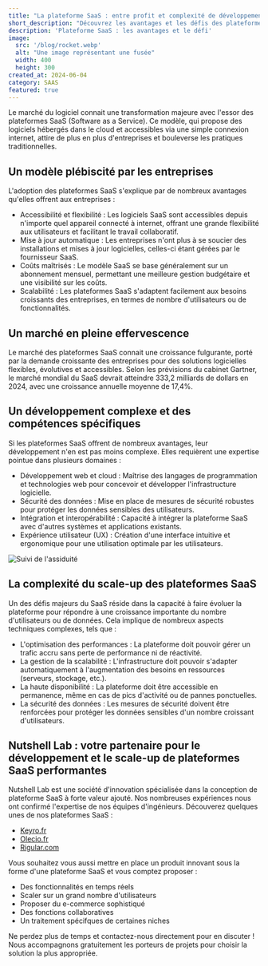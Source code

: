 ```yaml
---
title: "La plateforme SaaS : entre profit et complexité de développement"
short_description: "Découvrez les avantages et les défis des plateformes SaaS, ces logiciels hébergés dans le cloud qui révolutionnent le paysage informatique actuel. Nutshell Lab vous accompagne dans le développement et le scale-up de votre plateforme SaaS."
description: 'Plateforme SaaS : les avantages et le défi'
image:
  src: '/blog/rocket.webp'
  alt: "Une image représentant une fusée"
  width: 400
  height: 300
created_at: 2024-06-04
category: SAAS
featured: true
---
```


Le marché du logiciel connait une transformation majeure avec l'essor des plateformes SaaS (Software as a Service). Ce modèle, qui propose des logiciels hébergés dans le cloud et accessibles via une simple connexion internet, attire de plus en plus d'entreprises et bouleverse les pratiques traditionnelles.

## Un modèle plébiscité par les entreprises

L'adoption des plateformes SaaS s'explique par de nombreux avantages qu'elles offrent aux entreprises :

* Accessibilité et flexibilité : Les logiciels SaaS sont accessibles depuis n'importe quel appareil connecté à internet, offrant une grande flexibilité aux utilisateurs et facilitant le travail collaboratif.
* Mise à jour automatique : Les entreprises n'ont plus à se soucier des installations et mises à jour logicielles, celles-ci étant gérées par le fournisseur SaaS.
* Coûts maîtrisés : Le modèle SaaS se base généralement sur un abonnement mensuel, permettant une meilleure gestion budgétaire et une visibilité sur les coûts.
* Scalabilité : Les plateformes SaaS s'adaptent facilement aux besoins croissants des entreprises, en termes de nombre d'utilisateurs ou de fonctionnalités.

## Un marché en pleine effervescence

Le marché des plateformes SaaS connait une croissance fulgurante, porté par la demande croissante des entreprises pour des solutions logicielles flexibles, évolutives et accessibles. Selon les prévisions du cabinet Gartner, le marché mondial du SaaS devrait atteindre 333,2 milliards de dollars en 2024, avec une croissance annuelle moyenne de 17,4%.

## Un développement complexe et des compétences spécifiques

Si les plateformes SaaS offrent de nombreux avantages, leur développement n'en est pas moins complexe. Elles requièrent une expertise pointue dans plusieurs domaines :

 *  Développement web et cloud : Maîtrise des langages de programmation et technologies web pour concevoir et développer l'infrastructure logicielle.
 *  Sécurité des données : Mise en place de mesures de sécurité robustes pour protéger les données sensibles des utilisateurs.
 *  Intégration et interopérabilité : Capacité à intégrer la plateforme SaaS avec d'autres systèmes et applications existants.
 *  Expérience utilisateur (UX) : Création d'une interface intuitive et ergonomique pour une utilisation optimale par les utilisateurs.

![Suivi de l'assiduité](/blog/suivi_assiduite.webp)

## La complexité du scale-up des plateformes SaaS

Un des défis majeurs du SaaS réside dans la capacité à faire évoluer la plateforme pour répondre à une croissance importante du nombre d'utilisateurs ou de données. Cela implique de nombreux aspects techniques complexes, tels que :

* L'optimisation des performances : La plateforme doit pouvoir gérer un trafic accru sans perte de performance ni de réactivité.
* La gestion de la scalabilité : L'infrastructure doit pouvoir s'adapter automatiquement à l'augmentation des besoins en ressources (serveurs, stockage, etc.).
* La haute disponibilité : La plateforme doit être accessible en permanence, même en cas de pics d'activité ou de pannes ponctuelles.
* La sécurité des données : Les mesures de sécurité doivent être renforcées pour protéger les données sensibles d'un nombre croissant d'utilisateurs.

## Nutshell Lab : votre partenaire pour le développement et le scale-up de plateformes SaaS performantes

Nutshell Lab est une société d'innovation spécialisée dans la conception de plateforme SaaS à forte valeur ajouté. Nos nombreuses expériences nous ont confirmé l'expertise de nos équipes d'ingénieurs. Découverez quelques unes de nos plateformes SaaS :

* [Keyro.fr](https://keyro.fr?utm_source=nutshell-lab)
* [Olecio.fr](https://olecio.fr?utm_source=nutshell-lab)
* [Rigular.com](https://rigular.com?utm_source=nutshell-lab)

Vous souhaitez vous aussi mettre en place un produit innovant sous la forme d'une plateforme SaaS et vous comptez proposer :

* Des fonctionnalités en temps réels
* Scaler sur un grand nombre d'utilisateurs
* Proposer du e-commerce sophistiqué
* Des fonctions collaboratives
* Un traitement spécifques de certaines niches

Ne perdez plus de temps et contactez-nous directement pour en discuter ! Nous accompagnons gratuitement les porteurs de projets pour choisir la solution la plus appropriée.
